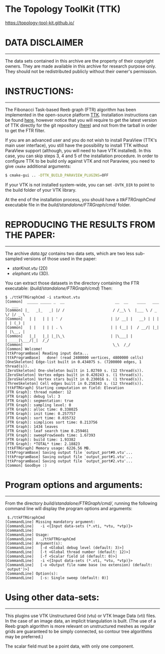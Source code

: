 The Topology ToolKit (TTK)
=
https://topology-tool-kit.github.io/


# DATA DISCLAIMER
-----------------

The data sets contained in this archive are the property of their copyright
owners. They are made available in this archive for research purpose only. They
should not be redistributed publicly without their owner's permission.

# INSTRUCTIONS:
---------------

The Fibonacci Task-based Reeb graph (FTR) algorithm has been implemented in
the open-source platform
[TTK](https://topology-tool-kit.github.io/index.html).
Installation instructions can be found
[here](https://topology-tool-kit.github.io/installation.html), however notice
that you will require to get the latest version of TTK directly for the git
repository ([here](https://github.com/topology-tool-kit/ttk)) and not from the
tarball in order to get the FTR filter.

If you are an advanced user and you do not wish to install ParaView (TTK's
main user interface), you still have the possibility to install TTK without
ParaView support (although, you will need to have VTK installed). In this
case, you can skip steps 3, 4 and 5 of the installation procedure.
In order to configure TTK to be build only against VTK and not Paraview, you
need to give `cmake` additional arguments:
```bash
$ cmake-gui .. -DTTK_BUILD_PARAVIEW_PLUGINS=OFF
```
If your VTK is not installed system-wide, you can set `-DVTK_DIR` to point to
the build folder of your VTK library.

At the end of the installation process, you should have a *ttkFTRGraphCmd*
executable file in the *build/standalone/FTRGraph/cmd/* folder.

# REPRODUCING THE RESULTS FROM THE PAPER:
-----------------------------------------

The archive *data.tgz* contains two data sets, which are two less sub-sampled
versions of those used in the paper:
   * *starKnot.vtu* (2D)
   * *elephant.vtu* (3D).

You can extract those datasets in the directory containing the FTR executable: (*build/standalone/FTRGraph/cmd*)
Then:

```
$ ./ttkFTRGraphCmd -i starKnot.vtu
[Common]  _____ _____ _  __                       __  __    ____   ___  _  ___
[Common] |_   _|_   _| |/ /                      / /__\ \  |___ \ / _ \/ |/ _ \
[Common]   | |   | | | ' /                      | |/ __| |   __) | | | | | (_) |
[Common]   | |   | | | . \                      | | (__| |  / __/| |_| | |\__, |
[Common]   |_|   |_| |_|\_\                     | |\___| | |_____|\___/|_|  /_/
[Common]                                         \_\  /_/
[Common] Welcome!
[ttkProgramBase] Reading input data...
[ttkProgramBase]   done! (read 2400000 vertices, 4800000 cells)
[OneSkeleton] Edge-list built in 0.434075 s. (7200000 edges, 1 thread(s)).
[ZeroSkeleton] One-skeleton built in 1.02769 s. (12 thread(s)).
[ZeroSkeleton] Vertex edges built in 0.420243 s. (1 thread(s)).
[ZeroSkeleton] Vertex stars built in 0.230016 s. (1 thread(s)).
[ThreeSkeleton] Cell edges built in 0.258343 s. (12 thread(s)).
[ttkFTRGraph] Starting computation on field: Elevation
[FTR Graph]: thread number: 12
[FTR Graph]: debug lvl: 3
[FTR Graph]: segmentation: true
[FTR Graph]: sampling level: 0
[FTR Graph]: alloc time: 0.338025
[FTR Graph]: init time: 0.257757
[FTR Graph]: sort time: 0.035732
[FTR Graph]: simplices sort time: 0.213756
[FTR Graph]: 1434 leaves
[FTR Graph]: leaf search time 0.259461
[FTR Graph]: sweepFrowSeeds time: 1.67393
[FTR Graph]: build time: 1.93382
[FTR Graph]: *TOTAL* time: 2.18823
[ttkFTRGraph] Memory usage: 6226.56 MB.
[ttkProgramBase] Saving output file `output_port#0.vtu'...
[ttkProgramBase] Saving output file `output_port#1.vtu'...
[ttkProgramBase] Saving output file `output_port#2.vtu'...
[Common] Goodbye :)
```

# Program options and arguments:
--------------------------------

From the directory *build/standalone/FTRGraph/cmd/*, running the following command line will
display the program options and arguments:

```
 $./ttkFTRGraphCmd
[CommandLine] Missing mandatory argument:
[CommandLine]   -i <{Input data-sets (*.vti, *vtu, *vtp)}>
[CommandLine]
[CommandLine] Usage:
[CommandLine]   ./ttkFTRGraphCmd
[CommandLine] Argument(s):
[CommandLine]   [-d <Global debug level (default: 3)>]
[CommandLine]   [-t <Global thread number (default: 12)>]
[CommandLine]   [-f <Scalar field id (default: 0)>]
[CommandLine]   -i <{Input data-sets (*.vti, *vtu, *vtp)}>
[CommandLine]   [-o <Output file name base (no extension) (default: `output')>]
[CommandLine] Option(s):
[CommandLine]   [-s: Single sweep (default: 0)]
```

# Using other data-sets:
------------------------

This plugins use VTK Unstructured Grid (vtu) or VTK Image Data (vti) files.
In the case of an image data, an implicit triangulation is built.
(The use of a Reeb graph algorithm is more relevant on unstructured meshes as
regular grids are guaranteed to be simply connected, so contour tree
algorithms may be preferred.)

The scalar field must be a point data, with only one component.
